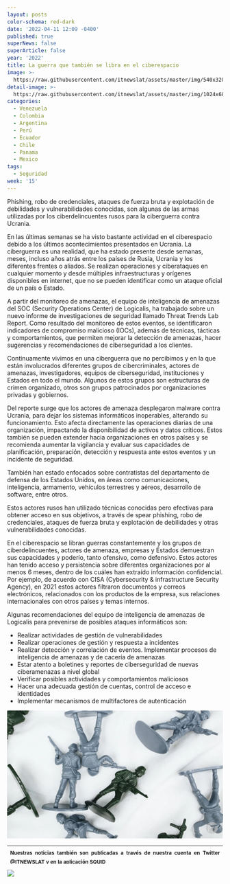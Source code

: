 ```yaml
---
layout: posts
color-schema: red-dark
date: '2022-04-11 12:09 -0400'
published: true
superNews: false
superArticle: false
year: '2022'
title: La guerra que también se libra en el ciberespacio
image: >-
  https://raw.githubusercontent.com/itnewslat/assets/master/img/540x320/Guerra-p.jpg
detail-image: >-
  https://raw.githubusercontent.com/itnewslat/assets/master/img/1024x680/Guerra-g.jpg
categories:
  - Venezuela
  - Colombia
  - Argentina
  - Perú
  - Ecuador
  - Chile
  - Panama
  - Mexico
tags:
  - Seguridad
week: '15'
---
```

Phishing, robo de credenciales, ataques de fuerza bruta y explotación de debilidades y vulnerabilidades conocidas, son algunas de las armas utilizadas por los ciberdelincuentes rusos para la ciberguerra contra Ucrania.

En las últimas semanas se ha visto bastante actividad en el ciberespacio debido a los últimos acontecimientos presentados en Ucrania. La ciberguerra es una realidad, que ha estado presente desde semanas, meses, incluso años atrás entre los países de Rusia, Ucrania y los diferentes frentes o aliados. Se realizan operaciones y ciberataques en cualquier momento y desde múltiples infraestructuras y orígenes disponibles en internet, que no se pueden identificar como un ataque oficial de un país o Estado.

A partir del monitoreo de amenazas, el equipo de inteligencia de amenazas del SOC (Security Operations Center) de Logicalis, ha trabajado sobre un nuevo informe de investigaciones de seguridad llamado Threat Trends Lab Report. Como resultado del monitoreo de estos eventos, se identificaron indicadores de compromiso malicioso (IOCs), además de técnicas, tácticas y comportamientos, que permiten mejorar la detección de amenazas, hacer sugerencias y recomendaciones de ciberseguridad a los clientes.

Continuamente vivimos en una ciberguerra que no percibimos y en la que están involucrados diferentes grupos de cibercriminales, actores de amenazas, investigadores, equipos de ciberseguridad, instituciones y Estados en todo el mundo. Algunos de estos grupos son estructuras de crimen organizado, otros son grupos patrocinados por organizaciones privadas y gobiernos.

Del reporte surge que los actores de amenaza desplegaron malware contra Ucrania, para dejar los sistemas informáticos inoperables, alterando su funcionamiento. Esto afecta directamente las operaciones diarias de una organización, impactando la disponibilidad de activos y datos críticos. Estos también se pueden extender hacia organizaciones en otros países y se recomienda aumentar la vigilancia y evaluar sus capacidades de planificación, preparación, detección y respuesta ante estos eventos y un incidente de seguridad.

También han estado enfocados sobre contratistas del departamento de defensa de los Estados Unidos, en áreas como comunicaciones, inteligencia, armamento, vehículos terrestres y aéreos, desarrollo de software, entre otros.

Estos actores rusos han utilizado técnicas conocidas pero efectivas para obtener acceso en sus objetivos, a través de spear phishing, robo de credenciales, ataques de fuerza bruta y explotación de debilidades y otras vulnerabilidades conocidas.

En el ciberespacio se libran guerras constantemente y los grupos de ciberdelincuentes, actores de amenaza, empresas y Estados demuestran sus capacidades y poderío, tanto ofensivo, como defensivo. Estos actores han tenido acceso y persistencia sobre diferentes organizaciones por al menos 6 meses, dentro de los cuáles han extraído información confidencial. Por ejemplo, de acuerdo con CISA (Cybersecurity & infrastructure Security Agency), en 2021 estos actores filtraron documentos y correos electrónicos, relacionados con los productos de la empresa, sus relaciones internacionales con otros países y temas internos.

Algunas recomendaciones del equipo de inteligencia de amenazas de Logicalis para prevenirse de posibles ataques informáticos son:

- Realizar actividades de gestión de vulnerabilidades
- Realizar operaciones de gestión y respuesta a incidentes
- Realizar detección y correlación de eventos. Implementar procesos de inteligencia de amenazas y de cacería de amenazas
- Estar atento a boletines y reportes de ciberseguridad de nuevas ciberamenazas a nivel global
- Verificar posibles actividades y comportamientos maliciosos
- Hacer una adecuada gestión de cuentas, control de acceso e identidades
- Implementar mecanismos de multifactores de autenticación

![](https://raw.githubusercontent.com/itnewslat/assets/master/img/540x320/Guerra-p.jpg)

<table style="height: 42px;" width="569">
<tbody>
<tr>
<td style="text-align: justify;"><sub><strong>Nuestras noticias también son publicadas a través de nuestra cuenta en Twitter <a href="https://twitter.com/itnewslat?lang=es">@ITNEWSLAT</a> y en la aplicación <a href="https://squidapp.co/en/">SQUID</a></strong></sub></td>
</tr>
</tbody>
</table>

<img src="https://tracker.metricool.com/c3po.jpg?hash=56f88a41e39ab42c063cc51676587a04"/>